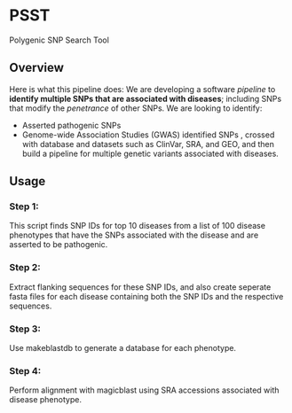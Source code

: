# PSST
Polygenic SNP Search Tool

## Overview

Here is what this pipeline does: We are developing a software *pipeline* to **identify multiple SNPs that are associated with diseases**; including SNPs that modify the *penetrance* of other SNPs. We are looking to identify:
* Asserted pathogenic SNPs
* Genome-wide Association Studies (GWAS) identified SNPs
, crossed with database and datasets such as ClinVar, SRA, and GEO, and then build a pipeline for multiple genetic variants associated with diseases.

## Usage

### Step 1:

This script finds SNP IDs for top 10 diseases from a list of 100 disease phenotypes that have the SNPs associated with the disease and are asserted to be pathogenic.

### Step 2:

Extract flanking sequences for these SNP IDs, and also create seperate fasta files for each disease containing both the SNP IDs and the respective sequences.

### Step 3:

Use makeblastdb to generate a database for each phenotype.

### Step 4:

Perform alignment with magicblast using SRA accessions associated with disease phenotype. 


